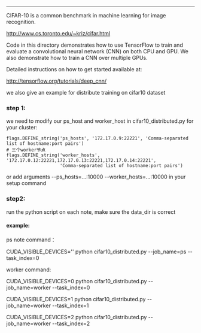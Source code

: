 
---

CIFAR-10 is a common benchmark in machine learning for image recognition.

http://www.cs.toronto.edu/~kriz/cifar.html

Code in this directory demonstrates how to use TensorFlow to train and evaluate a convolutional neural network (CNN) on both CPU and GPU. We also demonstrate how to train a CNN over multiple GPUs.

Detailed instructions on how to get started available at:

http://tensorflow.org/tutorials/deep_cnn/

we also give an example for distribute training on cifar10 dataset

### step 1:
we need to modify our ps_host and worker_host in cifar10_distributed.py  for your cluster:
```pyhon 
flags.DEFINE_string('ps_hosts', '172.17.0.9:22221', 'Comma-separated list of hostname:port pairs')
# 三个worker节点
flags.DEFINE_string('worker_hosts', '172.17.0.12:22221,172.17.0.13:22221,172.17.0.14:22221',
                    'Comma-separated list of hostname:port pairs')
```
or add arguments --ps_hosts=*.*.*.*:10000 --worker_hosts=*.*.*.*:10000 in your setup command

### step2:
run the python script on each note, make sure the data_dir is correct
#### example:
ps note command： 

CUDA_VISIBLE_DEVICES='' python cifar10_distributed.py  --job_name=ps --task_index=0

worker command:

CUDA_VISIBLE_DEVICES=0 python cifar10_distributed.py  --job_name=worker --task_index=0

CUDA_VISIBLE_DEVICES=1 python cifar10_distributed.py  --job_name=worker --task_index=1

CUDA_VISIBLE_DEVICES=2 python cifar10_distributed.py  --job_name=worker --task_index=2


